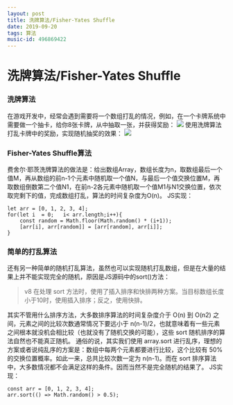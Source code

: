 ```yaml
---
layout: post
title: 洗牌算法/Fisher-Yates Shuffle
date: 2019-09-20
tags: 算法
music-id: 496869422
--- 
```


# 洗牌算法/Fisher-Yates Shuffle
### 洗牌算法
在游戏开发中，经常会遇到需要将一个数组打乱的情况，例如，在一个卡牌系统中需要做一个抽卡，给你8张卡牌，从中抽取一张，并获得奖励：
![](https://es-blogimg.oss-cn-hangzhou.aliyuncs.com/img/20190920164546.png)
使用洗牌算法打乱卡牌中的奖励，实现随机抽奖的效果：
![](https://es-blogimg.oss-cn-hangzhou.aliyuncs.com/img/20190920164620.png)

### Fisher-Yates Shuffle算法
费舍尔·耶茨洗牌算法的做法是：给出数组Array，数组长度为n，取数组最后一个值M，再从数组的前n-1个元素中随机取一个值N，与最后一个值交换位置M，再取数组倒数第二个值N1，在前n-2各元素中随机取一个值M1与N1交换位置，依次取完剩下的值，完成数组打乱，算法的时间复杂度为O(n)。
JS实现：

```
let arr = [0, 1, 2, 3, 4];
for(let i  = 0;   i< arr.length;i++){
    const random = Math.floor(Math.random() * (i+1));
    [arr[i], arr[random]] = [arr[random], arr[i]];
}
```

### 简单的打乱算法
还有另一种简单的随机打乱算法，虽然也可以实现随机打乱数组，但是在大量的结果上并不能实现完全的随机，原因是JS源码中的sort()方法：
> v8 在处理 sort 方法时，使用了插入排序和快排两种方案。当目标数组长度小于10时，使用插入排序；反之，使用快排。

其实不管用什么排序方法，大多数排序算法的时间复杂度介于 O(n) 到 O(n2) 之间，元素之间的比较次数通常情况下要远小于 n(n-1)/2，也就意味着有一些元素之间根本就没机会相比较（也就没有了随机交换的可能），这些 sort 随机排序的算法自然也不能真正随机。 通俗的说，其实我们使用 array.sort 进行乱序，理想的方案或者说纯乱序的方案是：数组中每两个元素都要进行比较，这个比较有 50% 的交换位置概率。如此一来，总共比较次数一定为 n(n-1)。而在 sort 排序算法中，大多数情况都不会满足这样的条件。因而当然不是完全随机的结果了。
JS实现：

```
const arr = [0, 1, 2, 3, 4];
arr.sort(() => Math.random() > 0.5);
```